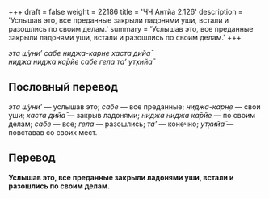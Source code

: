 +++
draft = false
weight = 22186
title = 'ЧЧ Антйа 2.126'
description = 'Услышав это, все преданные закрыли ладонями уши, встали и разошлись по своим делам.'
summary = 'Услышав это, все преданные закрыли ладонями уши, встали и разошлись по своим делам.'
+++

_эта ш́уни’ сабе ниджа-карн̣е хаста дийа̄  
ниджа ниджа ка̄рйе сабе гела та’ ут̣хийа̄_

## Пословный перевод

_эта_ _ш́уни’_ — услышав это; _сабе_ — все преданные; _ниджа_\-_карн̣е_ — свои уши; _хаста_ _дийа̄_ — закрыв ладонями; _ниджа_ _ниджа_ _ка̄рйе_ — по своим делам; _сабе_ — все; _гела_ — разошлись; _та’_ — конечно; _ут̣хийа̄_ — повставав со своих мест.

## Перевод

**Услышав это, все преданные закрыли ладонями уши, встали и разошлись по своим делам.**
